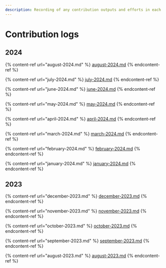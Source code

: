 ```yaml
---
description: Recording of any contribution outputs and efforts in each month
---
```


# Contribution logs

## 2024

{% content-ref url="august-2024.md" %}
[august-2024.md](august-2024.md)
{% endcontent-ref %}

{% content-ref url="july-2024.md" %}
[july-2024.md](july-2024.md)
{% endcontent-ref %}

{% content-ref url="june-2024.md" %}
[june-2024.md](june-2024.md)
{% endcontent-ref %}

{% content-ref url="may-2024.md" %}
[may-2024.md](may-2024.md)
{% endcontent-ref %}

{% content-ref url="april-2024.md" %}
[april-2024.md](april-2024.md)
{% endcontent-ref %}

{% content-ref url="march-2024.md" %}
[march-2024.md](march-2024.md)
{% endcontent-ref %}

{% content-ref url="february-2024.md" %}
[february-2024.md](february-2024.md)
{% endcontent-ref %}

{% content-ref url="january-2024.md" %}
[january-2024.md](january-2024.md)
{% endcontent-ref %}

## 2023

{% content-ref url="december-2023.md" %}
[december-2023.md](december-2023.md)
{% endcontent-ref %}

{% content-ref url="november-2023.md" %}
[november-2023.md](november-2023.md)
{% endcontent-ref %}

{% content-ref url="october-2023.md" %}
[october-2023.md](october-2023.md)
{% endcontent-ref %}

{% content-ref url="september-2023.md" %}
[september-2023.md](september-2023.md)
{% endcontent-ref %}

{% content-ref url="august-2023.md" %}
[august-2023.md](august-2023.md)
{% endcontent-ref %}
